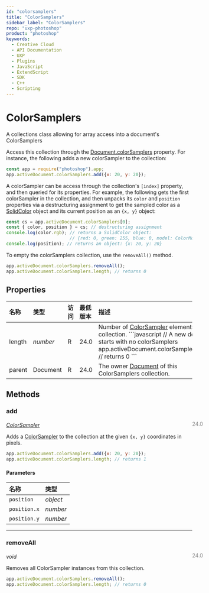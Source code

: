 ```yaml
---
id: "colorsamplers"
title: "ColorSamplers"
sidebar_label: "ColorSamplers"
repo: "uxp-photoshop"
product: "photoshop"
keywords:
  - Creative Cloud
  - API Documentation
  - UXP
  - Plugins
  - JavaScript
  - ExtendScript
  - SDK
  - C++
  - Scripting
---
```


# ColorSamplers

A collections class allowing for array access into a document's ColorSamplers

Access this collection through the [Document.colorSamplers](/ps_reference/classes/document/#colorsamplers) property. For instance,
the following adds a new colorSampler to the collection:

```javascript
const app = require("photoshop").app;
app.activeDocument.colorSamplers.add({x: 20, y: 20});
```

A colorSampler can be access through the collection's `[index]` property,
and then queried for its properties.
For example, the following gets the first colorSampler in the collection, and then
unpacks its `color` and `position` properties via a destructuring assignment to get
the sampled color as a [SolidColor](/ps_reference/classes/solidcolor/) object and its current position as an `{x, y}` object:

```javascript
const cs = app.activeDocument.colorSamplers[0];
const { color, position } = cs; // destructuring assignment
console.log(color.rgb); // returns a SolidColor object:
                        // {red: 0, green: 255, blue: 0, model: ColorModel.RGB}
console.log(position); // returns an object: {x: 20, y: 20}

```

To empty the colorSamplers collection, use the `removeAll()` method.

```javascript
app.activeDocument.colorSamplers.removeAll();
app.activeDocument.colorSamplers.length; // returns 0
```

## Properties

| 名称 | 类型 | 访问 | 最低版本 | 描述 |
| :------ | :------ | :------ | :------ | :------ |
| length | *number* | R | 24.0 | Number of [ColorSampler](/ps_reference/classes/colorsampler/) elements in this collection. &#x60;&#x60;&#x60;javascript // A new document starts with no colorSamplers app.activeDocument.colorSamplers.length; // returns 0 &#x60;&#x60;&#x60; |
| parent | Document | R | 24.0 | The owner [Document](/ps_reference/classes/document/) of this ColorSamplers collection. |

## Methods

### add
<span class="minversion" style="display: block; margin-bottom: -1em; margin-left: 36em; float:left; opacity:0.5;">24.0</span>

[*ColorSampler*](/ps_reference/classes/colorsampler/)

Adds a [ColorSampler](/ps_reference/classes/colorsampler/) to the collection at the given `{x, y}` coordinates in pixels.

```javascript
app.activeDocument.colorSamplers.add({x: 20, y: 20});
app.activeDocument.colorSamplers.length; // returns 1
```

#### Parameters

| 名称 | 类型 |
| :------ | :------ |
| `position` | *object* |
| `position.x` | *number* |
| `position.y` | *number* |

___

### removeAll
<span class="minversion" style="display: block; margin-bottom: -1em; margin-left: 36em; float:left; opacity:0.5;">24.0</span>

*void*

Removes all ColorSampler instances from this collection.

```javascript
app.activeDocument.colorSamplers.removeAll();
app.activeDocument.colorSamplers.length; // returns 0
```

